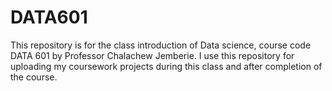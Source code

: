 # DATA601

This repository is for the class introduction of Data science, course code DATA 601 by Professor Chalachew Jemberie. I use this repository for uploading my coursework projects during this class and after completion of the course.
